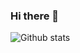 ### Hi there 👋

![Github stats](https://github-readme-stats.vercel.app/api?username=DeguzBelarus&theme=merko&show_icons=true&count_private=true)
<!--
**DeguzBelarus/DeguzBelarus** is a ✨ _special_ ✨ repository because its `README.md` (this file) appears on your GitHub profile.

Here are some ideas to get you started:

- 🔭 I’m currently working on ...
- 🌱 I’m currently learning ...
- 👯 I’m looking to collaborate on ...
- 🤔 I’m looking for help with ...
- 💬 Ask me about ...
- 📫 How to reach me: ...
- 😄 Pronouns: ...
- ⚡ Fun fact: ...
-->
